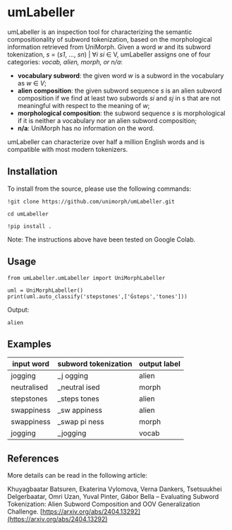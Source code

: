 # umLabeller

umLabeller is an inspection tool for characterizing the semantic compositionality of subword tokenization,
based on the morphological information retrieved from UniMorph. 
Given a word _w_ and its subword tokenization, _s_ = (_s1_, ..., _sn_) | ∀_i_ _si_ ∈ V, umLabeller assigns one of four categories: _vocab, alien, morph, or n/a_:

- **vocabulary subword**: the given word _w_ is a subword in the vocabulary as _w_ ∈ _V_;
- **alien composition**: the given subword sequence _s_ is an alien subword composition if we find at least two subwords _si_ and _sj_ in s that are not meaningful with respect to the meaning of _w_;
- **morphological composition**: the subword sequence _s_ is morphological if it is neither a vocabulary nor an alien subword composition;
- **n/a**: UniMorph has no information on the word.

umLabeller can characterize over half a million English words and is compatible with most modern tokenizers.

## Installation

To install from the source, please use the following commands:

```
!git clone https://github.com/unimorph/umLabeller.git
```

```
cd umLabeller
```

```
!pip install .
```

Note: The instructions above have been tested on Google Colab.

## Usage

```
from umLabeller.umLabeller import UniMorphLabeller

uml = UniMorphLabeller()
print(uml.auto_classify('stepstones',['Ġsteps','tones']))
```

Output:

```
alien
```
## Examples

|   input word   |   subword tokenization  |   output label  |
|----------------|-------------------------|-----------------|
|   jogging      |   _j ogging             |   alien         |
|   neutralised  |   _neutral ised         |   morph         |
|   stepstones   |   _steps tones          |   alien         |
|   swappiness   |   _sw appiness          |   alien         |
|   swappiness   |   _swap pi ness         |   morph         |
|   jogging      |   _jogging              |   vocab         |

## References
More details can be read in the following article:

Khuyagbaatar Batsuren, Ekaterina Vylomova, Verna Dankers, Tsetsuukhei Delgerbaatar, Omri Uzan, Yuval Pinter, Gábor Bella – Evaluating Subword Tokenization: Alien Subword Composition and OOV Generalization Challenge. [https://arxiv.org/abs/2404.13292](https://arxiv.org/abs/2404.13292)
